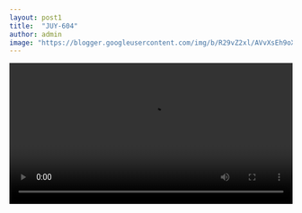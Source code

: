 ```yaml
---
layout: post1
title:  "JUY-604"
author: admin
image: "https://blogger.googleusercontent.com/img/b/R29vZ2xl/AVvXsEh9oX1JbNOWXpiptrvbIHNd_1b6KygcYCH0rdvdDiPvL6uARmCGaPOTxfjuQQI56u1duOPQH0kfIt-jdYLpbH9iMeMRdskDL5dLFKBhI43bjIkyvRHUm-UiZJDjUhNLZdY2vRPndCSDkx6Xr7VzaMRCeDdrcSCLJ6GrBkKxGvpT-oUOgk5Rr1fdQgw08eFv/s1600/xPXv9.png"
---
```




<video id="my-video" controls style="width:100%" ><source src='https://video.twimg.com/amplify_video/1782457730424610816/vid/avc1/640x360/ZhGXDUZKTkjpikE4.mp4'
 title='JUY-604' type='video/mp4' /></video>

